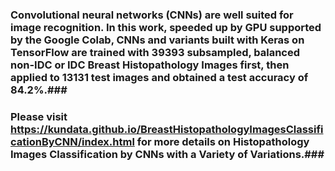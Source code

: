
### Convolutional neural networks (CNNs) are well suited for image recognition. In this work, speeded up by GPU supported by the Google Colab, CNNs and variants built with Keras on TensorFlow are trained with 39393 subsampled, balanced non-IDC or IDC Breast Histopathology Images first, then applied to 13131 test images and obtained a test accuracy of 84.2%.###

### Please visit https://kundata.github.io/BreastHistopathologyImagesClassificationByCNN/index.html for more details on Histopathology Images Classification by CNNs with a Variety of Variations.###


